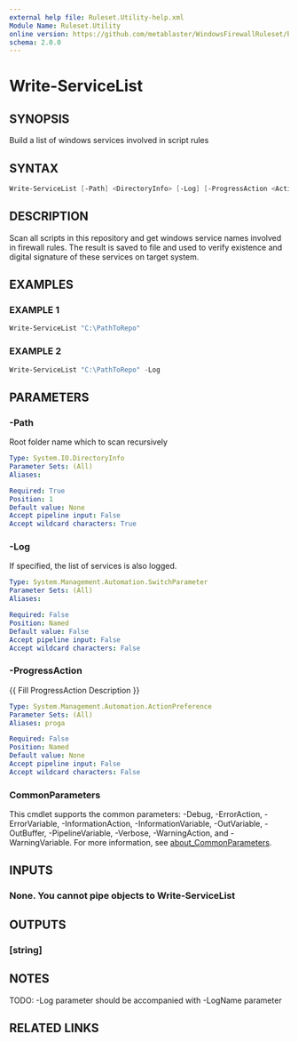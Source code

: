 ```yaml
---
external help file: Ruleset.Utility-help.xml
Module Name: Ruleset.Utility
online version: https://github.com/metablaster/WindowsFirewallRuleset/blob/master/Modules/Ruleset.Utility/Help/en-US/Write-ServiceList.md
schema: 2.0.0
---
```


# Write-ServiceList

## SYNOPSIS

Build a list of windows services involved in script rules

## SYNTAX

```powershell
Write-ServiceList [-Path] <DirectoryInfo> [-Log] [-ProgressAction <ActionPreference>] [<CommonParameters>]
```

## DESCRIPTION

Scan all scripts in this repository and get windows service names involved in firewall rules.
The result is saved to file and used to verify existence and digital signature of these services
on target system.

## EXAMPLES

### EXAMPLE 1

```powershell
Write-ServiceList "C:\PathToRepo"
```

### EXAMPLE 2

```powershell
Write-ServiceList "C:\PathToRepo" -Log
```

## PARAMETERS

### -Path

Root folder name which to scan recursively

```yaml
Type: System.IO.DirectoryInfo
Parameter Sets: (All)
Aliases:

Required: True
Position: 1
Default value: None
Accept pipeline input: False
Accept wildcard characters: True
```

### -Log

If specified, the list of services is also logged.

```yaml
Type: System.Management.Automation.SwitchParameter
Parameter Sets: (All)
Aliases:

Required: False
Position: Named
Default value: False
Accept pipeline input: False
Accept wildcard characters: False
```

### -ProgressAction

{{ Fill ProgressAction Description }}

```yaml
Type: System.Management.Automation.ActionPreference
Parameter Sets: (All)
Aliases: proga

Required: False
Position: Named
Default value: None
Accept pipeline input: False
Accept wildcard characters: False
```

### CommonParameters

This cmdlet supports the common parameters: -Debug, -ErrorAction, -ErrorVariable, -InformationAction, -InformationVariable, -OutVariable, -OutBuffer, -PipelineVariable, -Verbose, -WarningAction, and -WarningVariable. For more information, see [about_CommonParameters](http://go.microsoft.com/fwlink/?LinkID=113216).

## INPUTS

### None. You cannot pipe objects to Write-ServiceList

## OUTPUTS

### [string]

## NOTES

TODO: -Log parameter should be accompanied with -LogName parameter

## RELATED LINKS
